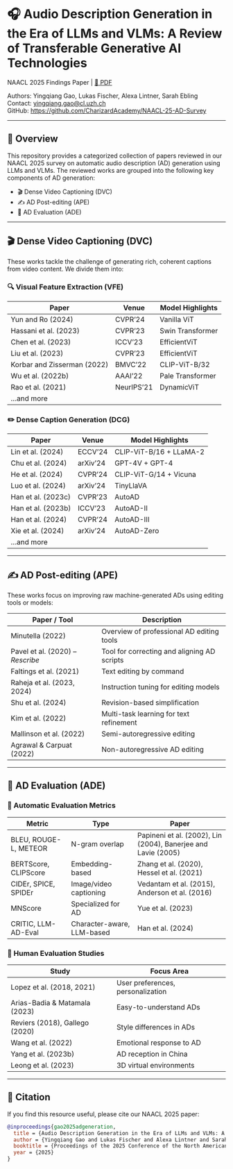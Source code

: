 # 🎧 Audio Description Generation in the Era of LLMs and VLMs: A Review of Transferable Generative AI Technologies  
NAACL 2025 Findings Paper | [📄 PDF](link-to-paper)  

Authors: Yingqiang Gao, Lukas Fischer, Alexa Lintner, Sarah Ebling  
Contact: yingqiang.gao@cl.uzh.ch  
GitHub: https://github.com/CharizardAcademy/NAACL-25-AD-Survey  

---

## 🧠 Overview
This repository provides a categorized collection of papers reviewed in our NAACL 2025 survey on automatic audio description (AD) generation using LLMs and VLMs. The reviewed works are grouped into the following key components of AD generation:

- 🎬 Dense Video Captioning (DVC)
- ✍️ AD Post-editing (APE)
- 🧪 AD Evaluation (ADE)

---

## 🎬 Dense Video Captioning (DVC)

These works tackle the challenge of generating rich, coherent captions from video content. We divide them into:

### 🔍 Visual Feature Extraction (VFE)
| Paper | Venue | Model Highlights |
|-------|-------|------------------|
| Yun and Ro (2024) | CVPR’24 | Vanilla ViT |
| Hassani et al. (2023) | CVPR’23 | Swin Transformer |
| Chen et al. (2023) | ICCV’23 | EfficientViT |
| Liu et al. (2023) | CVPR’23 | EfficientViT |
| Korbar and Zisserman (2022) | BMVC’22 | CLIP-ViT-B/32 |
| Wu et al. (2022b) | AAAI’22 | Pale Transformer |
| Rao et al. (2021) | NeurIPS’21 | DynamicViT |
| …and more |

### ✏️ Dense Caption Generation (DCG)
| Paper | Venue | Model Highlights |
|-------|-------|------------------|
| Lin et al. (2024) | ECCV’24 | CLIP-ViT-B/16 + LLaMA-2 |
| Chu et al. (2024) | arXiv’24 | GPT-4V + GPT-4 |
| He et al. (2024) | CVPR’24 | CLIP-ViT-G/14 + Vicuna |
| Luo et al. (2024) | arXiv’24 | TinyLlaVA |
| Han et al. (2023c) | CVPR’23 | AutoAD |
| Han et al. (2023b) | ICCV’23 | AutoAD-II |
| Han et al. (2024) | CVPR’24 | AutoAD-III |
| Xie et al. (2024) | arXiv’24 | AutoAD-Zero |
| …and more |

---

## ✍️ AD Post-editing (APE)

These works focus on improving raw machine-generated ADs using editing tools or models:

| Paper / Tool | Description |
|--------------|-------------|
| Minutella (2022) | Overview of professional AD editing tools |
| Pavel et al. (2020) – *Rescribe* | Tool for correcting and aligning AD scripts |
| Faltings et al. (2021) | Text editing by command |
| Raheja et al. (2023, 2024) | Instruction tuning for editing models |
| Shu et al. (2024) | Revision-based simplification |
| Kim et al. (2022) | Multi-task learning for text refinement |
| Mallinson et al. (2022) | Semi-autoregressive editing |
| Agrawal & Carpuat (2022) | Non-autoregressive AD editing |

---

## 🧪 AD Evaluation (ADE)

### 🧮 Automatic Evaluation Metrics
| Metric | Type | Paper |
|--------|------|-------|
| BLEU, ROUGE-L, METEOR | N-gram overlap | Papineni et al. (2002), Lin (2004), Banerjee and Lavie (2005) |
| BERTScore, CLIPScore | Embedding-based | Zhang et al. (2020), Hessel et al. (2021) |
| CIDEr, SPICE, SPIDEr | Image/video captioning | Vedantam et al. (2015), Anderson et al. (2016) |
| MNScore | Specialized for AD | Yue et al. (2023) |
| CRITIC, LLM-AD-Eval | Character-aware, LLM-based | Han et al. (2024) |

### 👥 Human Evaluation Studies
| Study | Focus Area |
|-------|------------|
| Lopez et al. (2018, 2021) | User preferences, personalization |
| Arias-Badia & Matamala (2023) | Easy-to-understand ADs |
| Reviers (2018), Gallego (2020) | Style differences in ADs |
| Wang et al. (2022) | Emotional response to AD |
| Yang et al. (2023b) | AD reception in China |
| Leong et al. (2023) | 3D virtual environments |

---

## 📌 Citation

If you find this resource useful, please cite our NAACL 2025 paper:

```bibtex
@inproceedings{gao2025adgeneration,
  title = {Audio Description Generation in the Era of LLMs and VLMs: A Review of Transferable Generative AI Technologies},
  author = {Yingqiang Gao and Lukas Fischer and Alexa Lintner and Sarah Ebling},
  booktitle = {Proceedings of the 2025 Conference of the North American Chapter of the Association for Computational Linguistics: Findings},
  year = {2025}
}
